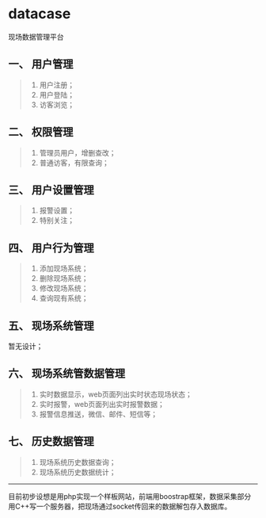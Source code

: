 # datacase
现场数据管理平台

## 一、	用户管理
>1.	用户注册；
>2.	用户登陆；
>3.	访客浏览；

## 二、	权限管理
>1.	管理员用户，增删查改；
>2.	普通访客，有限查询；

## 三、	用户设置管理
>1.	报警设置；
>2.	特别关注；

## 四、	用户行为管理
>1.	添加现场系统；
>2.	删除现场系统；
>3.	修改现场系统；
>4.	查询现有系统；

## 五、	现场系统管理
暂无设计；

## 六、	现场系统管数据管理
>1.	实时数据显示，web页面列出实时状态现场状态；
>2.	实时报警，web页面列出实时报警数据；
>3.	报警信息推送，微信、邮件、短信等；

## 七、	历史数据管理
>1.	现场系统历史数据查询；
>2.	现场系统历史数据统计；

---

目前初步设想是用php实现一个样板网站，前端用boostrap框架，数据采集部分用C++写一个服务器，把现场通过socket传回来的数据解包存入数据库。

